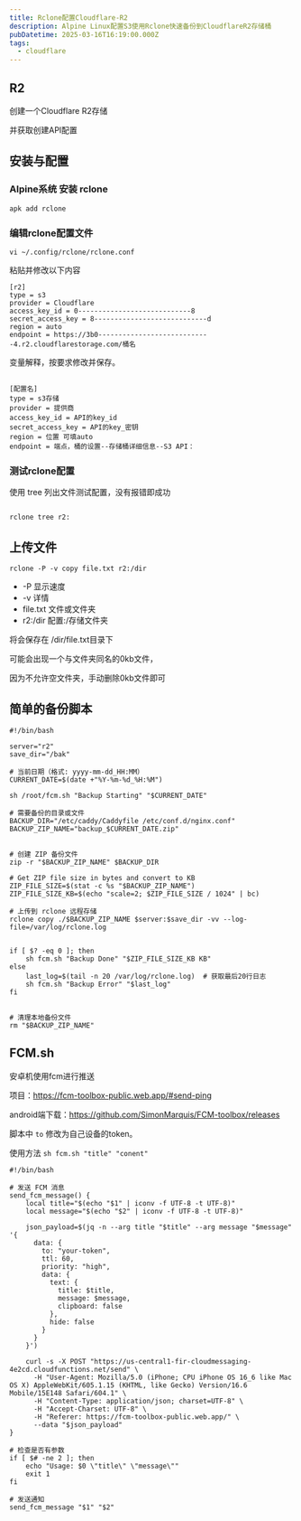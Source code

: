 ```yaml
---
title: Rclone配置Cloudflare-R2
description: Alpine Linux配置S3使用Rclone快速备份到CloudflareR2存储桶
pubDatetime: 2025-03-16T16:19:00.000Z
tags:
  - cloudflare
---
```

## R2

创建一个Cloudflare R2存储

并获取创建API配置

## 安装与配置

### Alpine系统 安装 rclone

```
apk add rclone
```

### 编辑rclone配置文件

```
vi ~/.config/rclone/rclone.conf
```

粘贴并修改以下内容

```
[r2]
type = s3
provider = Cloudflare
access_key_id = 0----------------------------8
secret_access_key = 8----------------------------d
region = auto
endpoint = https://3b0----------------------------4.r2.cloudflarestorage.com/桶名
```

变量解释，按要求修改并保存。

```

[配置名]
type = s3存储
provider = 提供商
access_key_id = API的key_id
secret_access_key = API的key_密钥
region = 位置 可填auto
endpoint = 端点，桶的设置--存储桶详细信息--S3 API：
```

### 测试rclone配置

使用 tree 列出文件测试配置，没有报错即成功

```

rclone tree r2:

```

## 上传文件

```
rclone -P -v copy file.txt r2:/dir
```

- -P 显示速度
- -v 详情
- file.txt 文件或文件夹
- r2:/dir 配置:/存储文件夹

将会保存在 /dir/file.txt目录下

可能会出现一个与文件夹同名的0kb文件，

因为不允许空文件夹，手动删除0kb文件即可

## 简单的备份脚本

```
#!/bin/bash

server="r2"
save_dir="/bak"

# 当前日期（格式: yyyy-mm-dd_HH:MM）
CURRENT_DATE=$(date +"%Y-%m-%d_%H:%M")

sh /root/fcm.sh "Backup Starting" "$CURRENT_DATE"

# 需要备份的目录或文件
BACKUP_DIR="/etc/caddy/Caddyfile /etc/conf.d/nginx.conf"
BACKUP_ZIP_NAME="backup_$CURRENT_DATE.zip"


# 创建 ZIP 备份文件
zip -r "$BACKUP_ZIP_NAME" $BACKUP_DIR

# Get ZIP file size in bytes and convert to KB
ZIP_FILE_SIZE=$(stat -c %s "$BACKUP_ZIP_NAME")
ZIP_FILE_SIZE_KB=$(echo "scale=2; $ZIP_FILE_SIZE / 1024" | bc)

# 上传到 rclone 远程存储
rclone copy ./$BACKUP_ZIP_NAME $server:$save_dir -vv --log-file=/var/log/rclone.log


if [ $? -eq 0 ]; then 
    sh fcm.sh "Backup Done" "$ZIP_FILE_SIZE_KB KB"
else
    last_log=$(tail -n 20 /var/log/rclone.log)  # 获取最后20行日志
    sh fcm.sh "Backup Error" "$last_log"
fi


# 清理本地备份文件
rm "$BACKUP_ZIP_NAME"

```

## FCM.sh

安卓机使用fcm进行推送

项目：https://fcm-toolbox-public.web.app/#send-ping

android端下载：https://github.com/SimonMarquis/FCM-toolbox/releases

脚本中 `to` 修改为自己设备的token。

使用方法 `sh fcm.sh "title" "conent"`

```
#!/bin/bash

# 发送 FCM 消息
send_fcm_message() {
    local title="$(echo "$1" | iconv -f UTF-8 -t UTF-8)"
    local message="$(echo "$2" | iconv -f UTF-8 -t UTF-8)"

    json_payload=$(jq -n --arg title "$title" --arg message "$message" '{
      data: {
        to: "your-token",
        ttl: 60,
        priority: "high",
        data: {
          text: {
            title: $title,
            message: $message,
            clipboard: false
          },
          hide: false
        }
      }
    }')

    curl -s -X POST "https://us-central1-fir-cloudmessaging-4e2cd.cloudfunctions.net/send" \
      -H "User-Agent: Mozilla/5.0 (iPhone; CPU iPhone OS 16_6 like Mac OS X) AppleWebKit/605.1.15 (KHTML, like Gecko) Version/16.6 Mobile/15E148 Safari/604.1" \
      -H "Content-Type: application/json; charset=UTF-8" \
      -H "Accept-Charset: UTF-8" \
      -H "Referer: https://fcm-toolbox-public.web.app/" \
      --data "$json_payload"
}

# 检查是否有参数
if [ $# -ne 2 ]; then
    echo "Usage: $0 \"title\" \"message\""
    exit 1
fi

# 发送通知
send_fcm_message "$1" "$2"
```

